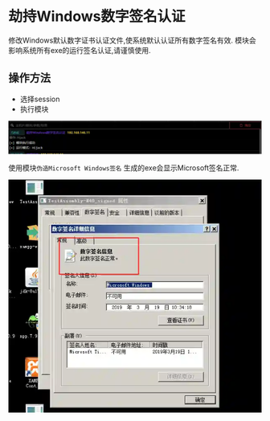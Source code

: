 # 劫持Windows数字签名认证


修改Windows默认数字证书认证文件,使系统默认认证所有数字签名有效. 模块会影响系统所有exe的运行签名认证,请谨慎使用.



## 操作方法
+ 选择session
+ 执行模块

![](img\DefenseEvasion_CodeSigning_PeSigningAuthHijack\1.webp)

使用模块`伪造Microsoft Windows签名` 生成的exe会显示Microsoft签名正常.

![](img\DefenseEvasion_CodeSigning_PeSigningAuthHijack\2.webp)


